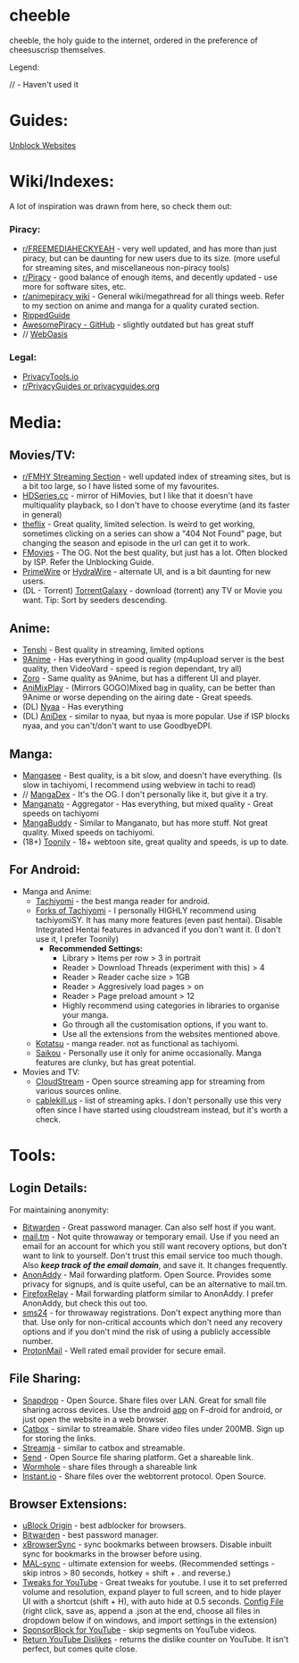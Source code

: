 # cheeble
cheeble, the holy guide to the internet, ordered in the preference of cheesuscrisp themselves.

Legend:

// - Haven't used it

# Guides:
[Unblock Websites](https://rentry.co/cheesepirate-unblockwebsites)

# Wiki/Indexes:
A lot of inspiration was drawn from here, so check them out:
### Piracy:
- [r/FREEMEDIAHECKYEAH](https://www.reddit.com/r/FREEMEDIAHECKYEAH/wiki/index) - very well updated, and has more than just piracy, but can be daunting for new users due to its size. (more useful for streaming sites, and miscellaneous non-piracy tools)
- [r/Piracy](https://www.reddit.com/r/Piracy/wiki/megathread) - good balance of enough items, and decently updated - use more for software sites, etc.
- [r/animepiracy wiki](https://theindex.moe/) - General wiki/megathread for all things weeb. Refer to my section on anime and manga for a quality curated section.
- [RippedGuide](https://ripped.guide/)
- [AwesomePiracy - GitHub](https://github.com/Igglybuff/awesome-piracy) - slightly outdated but has great stuff
- // [WebOasis](https://weboasis.app/)

### Legal:
- [PrivacyTools.io](https://www.privacytools.io/) 
- [r/PrivacyGuides or privacyguides.org](https://www.privacyguides.org)

# Media:
## Movies/TV:
- [r/FMHY Streaming Section](https://www.reddit.com/r/FREEMEDIAHECKYEAH/wiki/video) - well updated index of streaming sites, but is a bit too large, so I have listed some of my favourites.
- [HDSeries.cc](https://www3.hdseries.cc/) - mirror of HiMovies, but I like that it doesn't have multiquality playback, so I don't have to choose everytime (and its faster in general)
- [theflix](https://theflix.to) - Great quality, limited selection. Is weird to get working, sometimes clicking on a series can show a "404 Not Found" page, but changing the season and episode in the url can get it to work.
- [FMovies](https://fmovies.to/) - The OG. Not the best quality, but just has a lot. Often blocked by ISP. Refer the Unblocking Guide.
- [PrimeWire](https://primewire.tf) or [HydraWire](https://hydrawire.tv) - alternate UI, and is a bit daunting for new users.
- (DL - Torrent) [TorrentGalaxy](https://torrentgalaxy.to/) - download (torrent) any TV or Movie you want. Tip: Sort by seeders descending.

## Anime:
- [Tenshi](https://tenshi.moe/) - Best quality in streaming, limited options
- [9Anime](https://9anime.me/) -  Has everything in good quality (mp4upload server is the best quality, then VideoVard - speed is region dependant, try all)
- [Zoro](https://zoro.to/) - Same quality as 9Anime, but has a different UI and player.
- [AniMixPlay](https://animixplay.to/) - (Mirrors GOGO)Mixed bag in quality, can be better than 9Anime or worse depending on the airing date - Great speeds.
- (DL) [Nyaa](https://nyaa.si/) - Has everything
- (DL) [AniDex](https://anidex.info/) - similar to nyaa, but nyaa is more popular. Use if ISP blocks nyaa, and you can't/don't want to use GoodbyeDPI.

## Manga:
- [Mangasee](https://mangasee123.com/) - Best quality, is a bit slow, and doesn't have everything. (Is slow in tachiyomi, I recommend using webview in tachi to read)
- // [MangaDex](https://mangadex.org/) - It's the OG. I don't personally like it, but give it a try.
- [Manganato](https://manganato.com/) - Aggregator - Has everything, but mixed quality - Great speeds on tachiyomi
- [MangaBuddy](https://mangabuddy.com/) - Similar to Manganato, but has more stuff. Not great quality. Mixed speeds on tachiyomi.
- (18+) [Toonily](https://toonily.com/) - 18+ webtoon site, great quality and speeds, is up to date.

## For Android:
- Manga and Anime:
  - [Tachiyomi](https://tachiyomi.org/) - the best manga reader for android.
  - [Forks of Tachiyomi](https://tachiyomi.org/forks/) - I personally HIGHLY recommend using tachiyomiSY. It has many more features (even past hentai). Disable Integrated Hentai features in advanced if you don't want it. (I don't use it, I prefer Toonily)
    - **Recommended Settings:**
      - Library > Items per row > 3 in portrait
      - Reader > Download Threads (experiment with this) > 4
      - Reader > Reader cache size > 1GB
      - Reader > Aggresively load pages > on
      - Reader > Page preload amount > 12
      - Highly recommend using categories in libraries to organise your manga.
      - Go through all the customisation options, if you want to. 
      - Use all the extensions from the websites mentioned above.
  - [Kotatsu](https://github.com/nv95/Kotatsu) - manga reader. not as functional as tachiyomi.
  - [Saikou](https://github.com/saikou-app/saikou) - Personally use it only for anime occasionally. Manga features are clunky, but has great potential.
- Movies and TV:
  - [CloudStream](https://github.com/LagradOst/CloudStream-3) - Open source streaming app for streaming from various sources online. 
  - [cablekill.us](https://www.cablekill.us/) - list of streaming apks. I don't personally use this very often since I have started using cloudstream instead, but it's worth a check.
# Tools:
## Login Details:
For maintaining anonymity:
- [Bitwarden](https://bitwarden.com/) - Great password manager. Can also self host if you want.
- [mail.tm](https://mail.tm/en/) - Not quite throwaway or temporary email. Use if you need an email for an account for which you still want recovery options, but don't want to link to yourself. Don't trust this email service too much though. Also **_keep track of the email domain_**, and save it. It changes frequently.
- [AnonAddy](https://anonaddy.com/) - Mail forwarding platform. Open Source. Provides some privacy for signups, and is quite useful, can be an alternative to mail.tm.
- [FirefoxRelay](https://relay.firefox.com/) - Mail forwarding platform similar to AnonAddy. I prefer AnonAddy, but check this out too.
- [sms24](https://sms24.me/en/) - for throwaway registrations. Don't expect anything more than that. Use only for non-critical accounts which don't need any recovery options and if you don't mind the risk of using a publicly accessible number.
- [ProtonMail](https://protonmail.com/) - Well rated email provider for secure email. 

## File Sharing:
- [Snapdrop](https://snapdrop.net/) - Open Source. Share files over LAN. Great for small file sharing across devices. Use the android [app](https://f-droid.org/en/packages/com.fmsys.snapdrop/) on F-droid for android, or just open the website in a web browser.
- [Catbox](https://catbox.moe/) - similar to streamable. Share video files under 200MB. Sign up for storing the links.
- [Streamja](https://streamja.com/) - similar to catbox and streamable. 
- [Send](https://send.vis.ee/) - Open Source file sharing platform. Get a shareable link.
- [Wormhole](https://wormhole.app/) - share files through a shareable link
- [Instant.io](https://instant.io/) - Share files over the webtorrent protocol. Open Source.

## Browser Extensions:
- [uBlock Origin](https://ublockorigin.com/) - best adblocker for browsers. 
- [Bitwarden](https://bitwarden.com/) - best password manager.
- [xBrowserSync](https://www.xbrowsersync.org/) - sync bookmarks between browsers. Disable inbuilt sync for bookmarks in the browser before using.
- [MAL-sync](https://malsync.moe/) - ultimate extension for weebs. (Recommended settings - skip intros > 80 seconds, hotkey = shift + . and reverse.)
- [Tweaks for YouTube](https://inzk.dev/tweaks-for-youtube/) - Great tweaks for youtube. I use it to set preferred volume and resolution, expand player to full screen, and to hide player UI with a shortcut (shift + H), with auto hide at 0.5 seconds. [Config File](https://raw.githubusercontent.com/cheesuscrisp/cheeble/main/tweaks-for-youtube-20220516-145647.json?token=GHSAT0AAAAAABURB56HC6F2OSK7GRMCGL4GYUCDJ7A) (right click, save as, append a .json at the end, choose all files in dropdown below if on windows, and import settings in the extension)
- [SponsorBlock for YouTube](https://sponsor.ajay.app/) - skip segments on YouTube videos.
- [Return YouTube Dislikes](https://www.returnyoutubedislike.com/) - returns the dislike counter on YouTube. It isn't perfect, but comes quite close.
